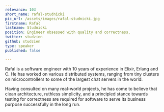 ```yaml
---
relevance: 103
short_name: rafal-studnicki
pic_url: /assets/images/rafal-studnicki.jpg
firstname: Rafał
lastname: Studnicki
position: Engineer obsessed with quality and correctness.
twitter: studzien
github: studzien
type: speaker
published: false

---
```

<p>Rafal is a software engineer with 10 years of experience in Elixir, Erlang and C. He has worked on various distributed systems, ranging from tiny clusters on microcontrollers to some of the largest chat servers in the world.
 
Having consulted on many real-world projects, he has come to believe that clean architecture, ruthless simplicity, and a principled stance towards testing for correctness are required for software to serve its business purpose successfully in the long run.
</p>
